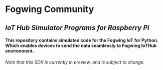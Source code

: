 # **Fogwing Community**


## *IoT Hub Simulator Programs for Raspberry Pi*


#### This repository contains simulated code for the Fogwing IoT for Python. Which enables devices to send the data seamlessly to Fogwing IoTHub environment.


*Note that this SDK is currently in preview, and is subject to change.*
